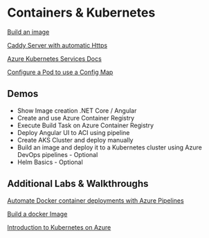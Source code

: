 # Containers & Kubernetes

[Build an image](https://docs.microsoft.com/en-us/azure/devops/pipelines/ecosystems/containers/build-image?view=azure-devops)

[Caddy Server with automatic Https](https://caddyserver.com/)

[Azure Kubernetes Services Docs](https://docs.microsoft.com/en-us/azure/aks/)

[Configure a Pod to use a Config Map](https://kubernetes.io/docs/tasks/configure-pod-container/configure-pod-configmap/)

## Demos

- Show Image creation .NET Core / Angular
- Create and use Azure Container Registry
- Execute Build Task on Azure Container Registry
- Deploy Angular UI to ACI using pipeline
- Create AKS Cluster and deploy manually
- Build an image and deploy it to a Kubernetes cluster using Azure DevOps pipelines - Optional
- Helm Basics - Optional

## Additional Labs & Walkthroughs

[Automate Docker container deployments with Azure Pipelines](https://docs.microsoft.com/en-us/learn/modules/deploy-docker/)

[Build a docker Image](https://docs.microsoft.com/en-us/azure/devops/pipelines/ecosystems/containers/build-image?view=azure-devops)

[Introduction to Kubernetes on Azure](https://docs.microsoft.com/en-us/learn/paths/intro-to-kubernetes-on-azure/)
